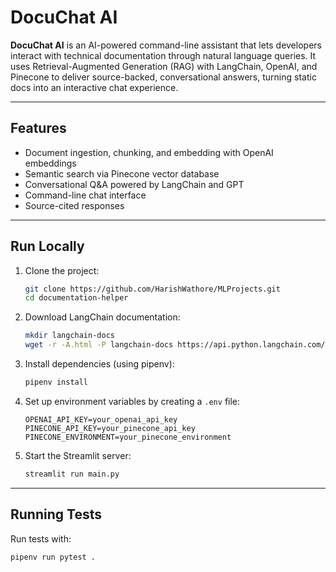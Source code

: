 # DocuChat AI

**DocuChat AI** is an AI-powered command-line assistant that lets developers interact with technical documentation through natural language queries. It uses Retrieval-Augmented Generation (RAG) with LangChain, OpenAI, and Pinecone to deliver source-backed, conversational answers, turning static docs into an interactive chat experience.

---

## Features

- Document ingestion, chunking, and embedding with OpenAI embeddings  
- Semantic search via Pinecone vector database  
- Conversational Q&A powered by LangChain and GPT  
- Command-line chat interface  
- Source-cited responses  

---

## Run Locally

1. Clone the project:
    ```bash
    git clone https://github.com/HarishWathore/MLProjects.git
    cd documentation-helper
    ```

2. Download LangChain documentation:
    ```bash
    mkdir langchain-docs
    wget -r -A.html -P langchain-docs https://api.python.langchain.com/en/latest
    ```

3. Install dependencies (using pipenv):
    ```bash
    pipenv install
    ```
4. Set up environment variables by creating a `.env` file:
    ```env
    OPENAI_API_KEY=your_openai_api_key
    PINECONE_API_KEY=your_pinecone_api_key
    PINECONE_ENVIRONMENT=your_pinecone_environment
    ```    
5. Start the Streamlit server:
    ```bash
    streamlit run main.py
    ```

---

## Running Tests

Run tests with:

```bash
pipenv run pytest .
